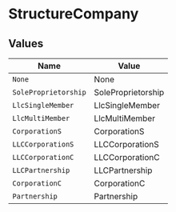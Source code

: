 # StructureCompany


## Values

| Name                 | Value                |
| -------------------- | -------------------- |
| `None`               | None                 |
| `SoleProprietorship` | SoleProprietorship   |
| `LlcSingleMember`    | LlcSingleMember      |
| `LlcMultiMember`     | LlcMultiMember       |
| `CorporationS`       | CorporationS         |
| `LLCCorporationS`    | LLCCorporationS      |
| `LLCCorporationC`    | LLCCorporationC      |
| `LLCPartnership`     | LLCPartnership       |
| `CorporationC`       | CorporationC         |
| `Partnership`        | Partnership          |